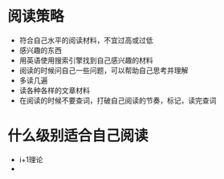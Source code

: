 # 阅读策略
* 符合自己水平的阅读材料，不宜过高或过低
* 感兴趣的东西
* 用英语使用搜索引擎找到自己感兴趣的材料
* 阅读的时候问自己一些问题，可以帮助自己思考并理解
* 多读几遍
* 读各种各样的文章材料
* 在阅读的时候不要查词，打破自己阅读的节奏，标记，读完查词
# 什么级别适合自己阅读
* i+1理论
* 